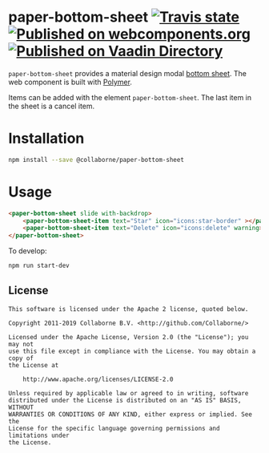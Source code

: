 paper-bottom-sheet [![Travis state](https://travis-ci.org/Collaborne/paper-bottom-sheet.svg?branch=master)](https://travis-ci.org/Collaborne/paper-bottom-sheet) [![Published on webcomponents.org](https://img.shields.io/badge/webcomponents.org-published-blue.svg)](https://www.webcomponents.org/element/Collaborne/paper-bottom-sheet)  
[![Published on Vaadin Directory](https://img.shields.io/badge/Vaadin%20Directory-published-00b4f0.svg)](https://vaadin.com/directory/component/Collabornepaper-bottom-sheet)
=========

`paper-bottom-sheet` provides a material design modal [bottom sheet](https://www.google.com/design/spec/components/bottom-sheets.html). The web component is built with [Polymer](https://www.polymer-project.org).

Items can be added with the element `paper-bottom-sheet`. The last item in the sheet is a cancel item.

# Installation

```bash
npm install --save @collaborne/paper-bottom-sheet
```

# Usage

```html
<paper-bottom-sheet slide with-backdrop>
    <paper-bottom-sheet-item text="Star" icon="icons:star-border" ></paper-bottom-sheet-item>
    <paper-bottom-sheet-item text="Delete" icon="icons:delete" warning></paper-bottom-sheet-item>
</paper-bottom-sheet>
```

To develop:
```sh
npm run start-dev
```

## License

    This software is licensed under the Apache 2 license, quoted below.

    Copyright 2011-2019 Collaborne B.V. <http://github.com/Collaborne/>

    Licensed under the Apache License, Version 2.0 (the "License"); you may not
    use this file except in compliance with the License. You may obtain a copy of
    the License at

        http://www.apache.org/licenses/LICENSE-2.0

    Unless required by applicable law or agreed to in writing, software
    distributed under the License is distributed on an "AS IS" BASIS, WITHOUT
    WARRANTIES OR CONDITIONS OF ANY KIND, either express or implied. See the
    License for the specific language governing permissions and limitations under
    the License.
